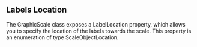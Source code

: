 ## Labels Location
The GraphicScale class exposes a LabelLocation property, which allows you to specify the location of the labels towards the scale. This property is an enumeration of type ScaleObjectLocation.

[//]: <keywords: radradiagauge, radialscale, labellocation, scaleobjectlocation>
